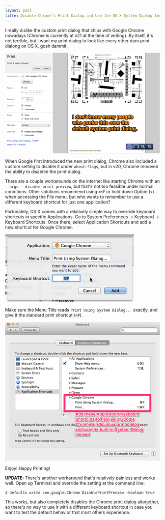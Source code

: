 ```yaml
---
layout: post
title: Disable Chrome's Print Dialog and Use the OS X System Dialog Instead
---
```


I really dislike the custom print dialog that ships with Google Chrome
nowadays (Chrome is currently at v21 at the time of writing). By itself, it's
not terrible, but I want my print dialog to look like every other darn print
dialong on OS X, gosh dammit.

![Google Chrome's Print Dialog](/images/posts/disable-chrome-print-dialog-use-osx-instead/chrome-print-dialog.png "Google Chrome's Print Dialog")

When Google first introduced the new print dialog, Chrome also included a
custom setting to disable it under `about:flags`, but in v20, Chrome removed
the ability to disabled the print dialog.

There are a couple workarounds on the internet like starting Chrome with an
`--args --disable-print-preview`, but that's not too feasible under normal
conditions. Other solutions recommend using `⌘⌥P` or hold down Option (`⌥`) when
accessing the File menu, but who wants to remember to use a different keyboard
shortcut for just one application?

Fortunately, OS X comes with a relatively simple way to override keyboard
shortcuts in specific Applications. Go to System Preferences -> Keyboard ->
Keyboard Shortcuts. Once there, select Application Shortcuts and add a new
shortcut for Google Chrome.

![Override for Chrome's Print Shortcut](/images/posts/disable-chrome-print-dialog-use-osx-instead/chrome-print-shortcut-override.png "Override for Chrome's Print Shortcut")

Make sure the Menu Title reads `Print Using System Dialog...` exactly, and
give it the standard print shortcut (`⌘P`).

![New Chrome Print Shortcuts](/images/posts/disable-chrome-print-dialog-use-osx-instead/chrome-print-shortcuts.png "New Chrome Print Shortcuts")

Enjoy! Happy Printing!

**UPDATE:** There's another workaround that's relatively painless and works
well. Open up Terminal and override the setting at the command line:

    $ defaults write com.google.Chrome DisablePrintPreview -boolean true

This works, but also completely disables the Chrome print dialog altogether,
so there's no way to use it with a different keyboard shortcut in case you
want to test the default behavior that most others experience.
